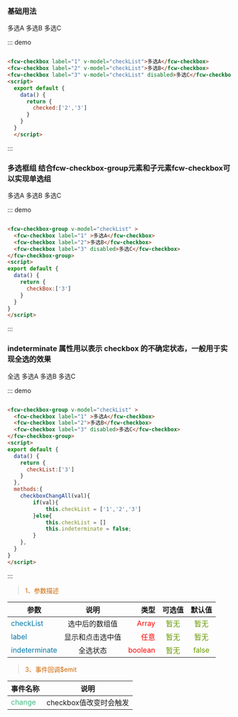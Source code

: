 
### 基础用法

<div class="demo-block">
  <fcw-checkbox label="1" v-model="checked">多选A</fcw-checkbox>
  <fcw-checkbox label="2" v-model="checked">多选B</fcw-checkbox>
  <fcw-checkbox label="3" v-model="checked" disabled>多选C</fcw-checkbox>
  <script>
    export default {
      data() {
        return {
          checked:['2','3'],
          checkList:['3'],
          checkBox:['3'],
          indeterminate:true,
          checkAll:false
        }
      },
      methods:{
        checkboxChangAll(val){
            if(val){
                this.checkList = ['1','2','3']
            }else{
                this.checkList = []
                this.indeterminate = false;
            }
        },
      }
    }
    </script>
</div>

::: demo

```html

<fcw-checkbox label="1" v-model="checkList">多选A</fcw-checkbox>
<fcw-checkbox label="2" v-model="checkList">多选B</fcw-checkbox>
<fcw-checkbox label="3" v-model="checkList" disabled>多选C</fcw-checkbox>
<script>
  export default {
    data() {
      return {
        checked:['2','3']
      }
    }
  }
  </script>

```
:::

### 多选框组 结合fcw-checkbox-group元素和子元素fcw-checkbox可以实现单选组

<div class="demo-block">
  <fcw-checkbox-group v-model="checkBox">
    <fcw-checkbox label="1" >多选A</fcw-checkbox>
    <fcw-checkbox label="2">多选B</fcw-checkbox>
    <fcw-checkbox label="3" disabled>多选C</fcw-checkbox>
  </fcw-checkbox-group>
</div>

::: demo

```html

<fcw-checkbox-group v-model="checkList" >
  <fcw-checkbox label="1" >多选A</fcw-checkbox>
  <fcw-checkbox label="2">多选B</fcw-checkbox>
  <fcw-checkbox label="3" disabled>多选C</fcw-checkbox>
</fcw-checkbox-group>
<script>
export default {
  data() {
    return {
      checkBox:['3']
    }
  }
}
</script>

```
:::

### indeterminate 属性用以表示 checkbox 的不确定状态，一般用于实现全选的效果

<div class="demo-block">
  <fcw-checkbox label="10" v-model="checkAll" :indeterminate="indeterminate">全选</fcw-checkbox>
  <fcw-checkbox-group v-model="checkList" >
    <fcw-checkbox label="1">多选A</fcw-checkbox>
    <fcw-checkbox label="2">多选B</fcw-checkbox>
    <fcw-checkbox label="3">多选C</fcw-checkbox>
  </fcw-checkbox-group>
  <script>
    export default {
      data() {
        return {
          checkList:['3'],
          indeterminate:true,
          checkAll:false
        }
      }
    }
    </script>
</div>

::: demo

```html

<fcw-checkbox-group v-model="checkList" >
  <fcw-checkbox label="1" >多选A</fcw-checkbox>
  <fcw-checkbox label="2">多选B</fcw-checkbox>
  <fcw-checkbox label="3" disabled>多选C</fcw-checkbox>
</fcw-checkbox-group>
<script>
export default {
  data() {
    return {
      checkList:['3']
    }
  },
  methods:{
    checkboxChangAll(val){
        if(val){
            this.checkList = ['1','2','3']
        }else{
            this.checkList = []
            this.indeterminate = false;
        }
    },
  }
}
</script>

```
:::


> <font color=#CD6600>1、参数描述</font>

参数|说明|类型|可选值|默认值
---|:--:|---:|:--:|:--:|
<font color=#0077AA>checkList</font> | 选中后的数组值 | <font color=red>Array</font> | <font color=#669900>暂无</font> | <font color=#669900> 暂无 </font>
<font color=#0077AA>label</font> | 显示和点击选中值 | <font color=red> 任意 </font> |  <font color=#669900>暂无</font>  | <font color=#669900>暂无</font>
<font color=#0077AA>indeterminate</font> | 全选状态 | <font color=red> boolean </font> |  <font color=#669900>暂无</font>  | <font color=#669900>false</font>


> <font color=#CD6600>3、事件回调$emit</font>

事件名称|说明 |
-----|:--:|
<font color=#42b983>change</font> | checkbox值改变时会触发 
